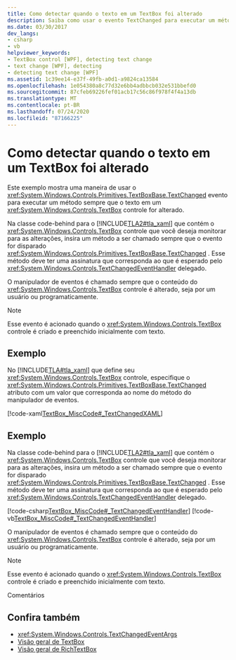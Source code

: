 ```yaml
---
title: Como detectar quando o texto em um TextBox foi alterado
description: Saiba como usar o evento TextChanged para executar um método sempre que o texto em um controle TextBox for alterado em um aplicativo Windows Presentation Foundation.
ms.date: 03/30/2017
dev_langs:
- csharp
- vb
helpviewer_keywords:
- TextBox control [WPF], detecting text change
- text change [WPF], detecting
- detecting text change [WPF]
ms.assetid: 1c39ee14-e37f-49fb-a0d1-a9824ca13584
ms.openlocfilehash: 1e054380a8c77d32e6bb4adbbcb032e531bbefd0
ms.sourcegitcommit: 87cfeb69226fef01acb17c56c86f978f4f4a13db
ms.translationtype: MT
ms.contentlocale: pt-BR
ms.lasthandoff: 07/24/2020
ms.locfileid: "87166225"
---
```

# <a name="how-to-detect-when-text-in-a-textbox-has-changed"></a>Como detectar quando o texto em um TextBox foi alterado

Este exemplo mostra uma maneira de usar o <xref:System.Windows.Controls.Primitives.TextBoxBase.TextChanged> evento para executar um método sempre que o texto em um <xref:System.Windows.Controls.TextBox> controle for alterado.

Na classe code-behind para o [!INCLUDE[TLA2#tla_xaml](../../../../includes/tla2sharptla-xaml-md.md)] que contém o <xref:System.Windows.Controls.TextBox> controle que você deseja monitorar para as alterações, insira um método a ser chamado sempre que o evento for disparado <xref:System.Windows.Controls.Primitives.TextBoxBase.TextChanged> .  Esse método deve ter uma assinatura que corresponda ao que é esperado pelo <xref:System.Windows.Controls.TextChangedEventHandler> delegado.

O manipulador de eventos é chamado sempre que o conteúdo do <xref:System.Windows.Controls.TextBox> controle é alterado, seja por um usuário ou programaticamente.

> [!NOTE]
> Esse evento é acionado quando o <xref:System.Windows.Controls.TextBox> controle é criado e preenchido inicialmente com texto.

## <a name="example"></a>Exemplo

No [!INCLUDE[TLA#tla_xaml](../../../../includes/tlasharptla-xaml-md.md)] que define seu <xref:System.Windows.Controls.TextBox> controle, especifique o <xref:System.Windows.Controls.Primitives.TextBoxBase.TextChanged> atributo com um valor que corresponda ao nome do método do manipulador de eventos.

[!code-xaml[TextBox_MiscCode#_TextChangedXAML](~/samples/snippets/csharp/VS_Snippets_Wpf/TextBox_MiscCode/CSharp/Window1.xaml#_textchangedxaml)]

## <a name="example"></a>Exemplo

Na classe code-behind para o [!INCLUDE[TLA2#tla_xaml](../../../../includes/tla2sharptla-xaml-md.md)] que contém o <xref:System.Windows.Controls.TextBox> controle que você deseja monitorar para as alterações, insira um método a ser chamado sempre que o evento for disparado <xref:System.Windows.Controls.Primitives.TextBoxBase.TextChanged> .  Esse método deve ter uma assinatura que corresponda ao que é esperado pelo <xref:System.Windows.Controls.TextChangedEventHandler> delegado.

[!code-csharp[TextBox_MiscCode#_TextChangedEventHandler](~/samples/snippets/csharp/VS_Snippets_Wpf/TextBox_MiscCode/CSharp/Window1.xaml.cs#_textchangedeventhandler)]
[!code-vb[TextBox_MiscCode#_TextChangedEventHandler](~/samples/snippets/visualbasic/VS_Snippets_Wpf/TextBox_MiscCode/VisualBasic/Window1.xaml.vb#_textchangedeventhandler)]

O manipulador de eventos é chamado sempre que o conteúdo do <xref:System.Windows.Controls.TextBox> controle é alterado, seja por um usuário ou programaticamente.

> [!NOTE]
> Esse evento é acionado quando o <xref:System.Windows.Controls.TextBox> controle é criado e preenchido inicialmente com texto.

Comentários

## <a name="see-also"></a>Confira também

- <xref:System.Windows.Controls.TextChangedEventArgs>
- [Visão geral de TextBox](textbox-overview.md)
- [Visão geral de RichTextBox](richtextbox-overview.md)

